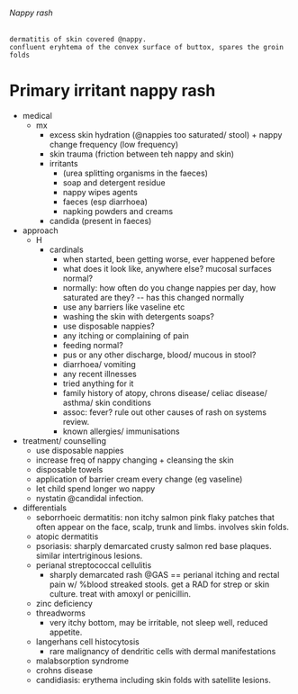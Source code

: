 ###### Nappy rash
    dermatitis of skin covered @nappy. 
    confluent eryhtema of the convex surface of buttox, spares the groin folds


# Primary irritant nappy rash
- medical
    + mx
        * excess skin hydration (@nappies too saturated/ stool) + nappy change frequency (low frequency)
        * skin trauma (friction between teh nappy and skin)
        * irritants 
            - (urea splitting organisms in the faeces)
            - soap and detergent residue
            - nappy wipes agents
            - faeces (esp diarrhoea)
            - napking powders and creams
        * candida (present in faeces)
- approach
    + H
        * cardinals
            - when started, been getting worse, ever happened before
            - what does it look like, anywhere else? mucosal surfaces normal?
            - normally: how often do you change nappies per day, how saturated are they? -- has this changed normally
            - use any barriers like vaseline etc
            - washing the skin with detergents soaps? 
            - use disposable nappies? 
            - any itching or complaining of pain
            - feeding normal? 
            - pus or any other discharge, blood/ mucous in stool?
            - diarrhoea/ vomiting 
            - any recent illnesses
            - tried anything for it
            - family history of atopy, chrons disease/ celiac disease/ asthma/ skin conditions
            - assoc: fever? rule out other causes of rash on systems review.
            - known allergies/ immunisations
- treatment/ counselling
    + use disposable nappies
    + increase freq of nappy changing + cleansing the skin
    + disposable towels
    + application of barrier cream every change (eg vaseline)
    + let child spend longer wo nappy
    + nystatin @candidal infection. 
- differentials
    + seborrhoeic dermatitis: non itchy salmon pink flaky patches that often appear on the face, scalp, trunk and limbs. involves skin folds.
    + atopic dermatitis
    + psoriasis: sharply demarcated crusty salmon red base plaques. similar intertriginous lesions.
    + perianal streptococcal cellulitis
        * sharply demarcated rash @GAS == perianal itching and rectal pain w/ %blood streaked stools. get a RAD for strep or skin culture. treat with amoxyl or penicillin. 
    + zinc deficiency
    + threadworms
        * very itchy bottom, may be irritable, not sleep well, reduced appetite. 
    + langerhans cell histocytosis
        * rare malignancy of dendritic cells with dermal manifestations
    + malabsorption syndrome
    + crohns disease
    + candidiasis: erythema including skin folds with satellite lesions.


